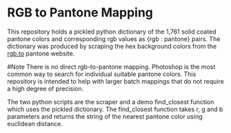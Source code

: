 # RGB to Pantone Mapping

This repository holds a pickled python dictionary of the 1,761 solid coated pantone colors and corresponding rgb values as {rgb : pantone} pairs. The dictionary was produced by scraping the hex background colors from the [rgb.to](http://rgb.to/pantone/coated/page/1) pantone website.

#Note
There is no direct rgb-to-pantone mapping. Photoshop is the most common way to search for individual suitable pantone colors. This repository is intended to help with larger batch mappings that do not require a high degree of precision.

The two python scripts are the scraper and a demo find_closest function which uses the pickled dictionary. The find_closest function takes r, g and b parameters and returns the string of the nearest pantone color using euclidean distance.
